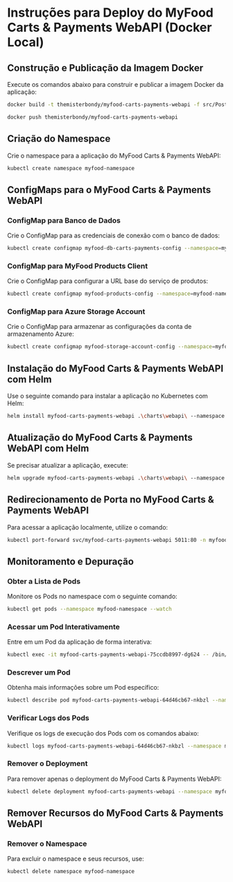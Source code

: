 # Instruções para Deploy do MyFood Carts & Payments WebAPI (Docker Local)

## Construção e Publicação da Imagem Docker
Execute os comandos abaixo para construir e publicar a imagem Docker da aplicação:

```sh
docker build -t themisterbondy/myfood-carts-payments-webapi -f src/Postech.Fiap.CartsPayments.WebApi/Dockerfile .

docker push themisterbondy/myfood-carts-payments-webapi
```

## Criação do Namespace
Crie o namespace para a aplicação do MyFood Carts & Payments WebAPI:

```sh
kubectl create namespace myfood-namespace
```

## ConfigMaps para o MyFood Carts & Payments WebAPI

### ConfigMap para Banco de Dados
Crie o ConfigMap para as credenciais de conexão com o banco de dados:

```sh
kubectl create configmap myfood-db-carts-payments-config --namespace=myfood-namespace --from-literal=ConnectionStrings__SQLConnection="Host=host.docker.internal;Database=myfooddb-cartspayments;Username=myfooduser;Password=blueScreen@666"
```

### ConfigMap para MyFood Products Client
Crie o ConfigMap para configurar a URL base do serviço de produtos:

```sh
kubectl create configmap myfood-products-config --namespace=myfood-namespace --from-literal=MyFoodProductsHttpClientSettings__BaseUrl="http://host.docker.internal:3350"
```

### ConfigMap para Azure Storage Account
Crie o ConfigMap para armazenar as configurações da conta de armazenamento Azure:

```sh
kubectl create configmap myfood-storage-account-config --namespace=myfood-namespace --from-literal=AzureStorageSettings__ConnectionString="UseDevelopmentStorage=true;DevelopmentStorageProxyUri=http://host.docker.internal"
```

## Instalação do MyFood Carts & Payments WebAPI com Helm
Use o seguinte comando para instalar a aplicação no Kubernetes com Helm:

```sh
helm install myfood-carts-payments-webapi .\charts\webapi\ --namespace myfood-namespace
```

## Atualização do MyFood Carts & Payments WebAPI com Helm
Se precisar atualizar a aplicação, execute:

```sh
helm upgrade myfood-carts-payments-webapi .\charts\webapi\ --namespace myfood-namespace
```

## Redirecionamento de Porta no MyFood Carts & Payments WebAPI
Para acessar a aplicação localmente, utilize o comando:

```sh
kubectl port-forward svc/myfood-carts-payments-webapi 5011:80 -n myfood-namespace
```

## Monitoramento e Depuração

### Obter a Lista de Pods
Monitore os Pods no namespace com o seguinte comando:

```sh
kubectl get pods --namespace myfood-namespace --watch
```

### Acessar um Pod Interativamente
Entre em um Pod da aplicação de forma interativa:

```sh
kubectl exec -it myfood-carts-payments-webapi-75ccdb8997-dg624 -- /bin/sh
```

### Descrever um Pod
Obtenha mais informações sobre um Pod específico:

```sh
kubectl describe pod myfood-carts-payments-webapi-64d46cb67-nkbzl --namespace myfood-namespace
```

### Verificar Logs dos Pods
Verifique os logs de execução dos Pods com os comandos abaixo:

```sh
kubectl logs myfood-carts-payments-webapi-64d46cb67-nkbzl --namespace myfood-namespace
```

### Remover o Deployment
Para remover apenas o deployment do MyFood Carts & Payments WebAPI:

```sh
kubectl delete deployment myfood-carts-payments-webapi --namespace myfood-namespace
```

## Remover Recursos do MyFood Carts & Payments WebAPI

### Remover o Namespace
Para excluir o namespace e seus recursos, use:

```sh
kubectl delete namespace myfood-namespace
```